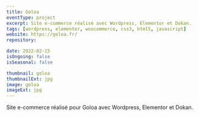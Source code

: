 ```yaml
---
title: Goloa
eventType: project
excerpt: Site e-commerce réalisé avec Wordpress, Elementor et Dokan.
tags: [wordpress, elementor, woocommerce, css3, html5, javascript]
website: https://goloa.fr/
repository:

date: 2022-02-15
isOngoing: false
isSeasonal: false

thumbnail: goloa
thumbnailExt: jpg
image: goloa
imageExt: jpg
---
```


Site e-commerce réalisé pour Goloa avec Wordpress, Elementor et Dokan.
